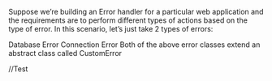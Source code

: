 Suppose we’re building an Error handler for a particular web application and the requirements are to perform different types of actions based on the type of error. In this scenario, let’s just take 2 types of errors:

Database Error
Connection Error
Both of the above error classes extend an abstract class called CustomError

//Test
